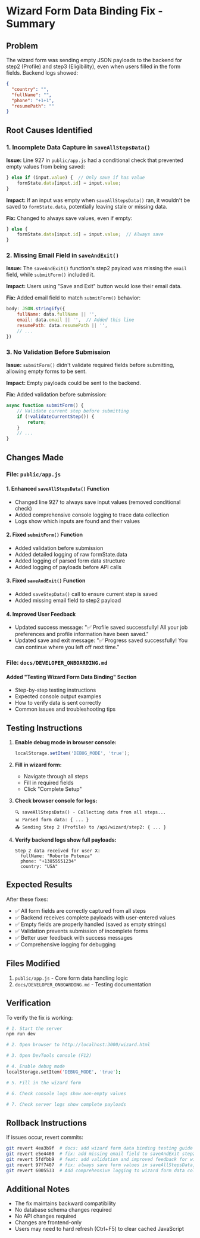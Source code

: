 # Wizard Form Data Binding Fix - Summary

## Problem
The wizard form was sending empty JSON payloads to the backend for step2 (Profile) and step3 (Eligibility), even when users filled in the form fields. Backend logs showed:
```json
{
  "country": "",
  "fullName": "",
  "phone": "+1+1",
  "resumePath": ""
}
```

## Root Causes Identified

### 1. Incomplete Data Capture in `saveAllStepsData()`
**Issue:** Line 927 in `public/app.js` had a conditional check that prevented empty values from being saved:
```javascript
} else if (input.value) {  // Only save if has value
    formState.data[input.id] = input.value;
}
```

**Impact:** If an input was empty when `saveAllStepsData()` ran, it wouldn't be saved to `formState.data`, potentially leaving stale or missing data.

**Fix:** Changed to always save values, even if empty:
```javascript
} else {
    formState.data[input.id] = input.value;  // Always save
}
```

### 2. Missing Email Field in `saveAndExit()`
**Issue:** The `saveAndExit()` function's step2 payload was missing the `email` field, while `submitForm()` included it.

**Impact:** Users using "Save and Exit" button would lose their email data.

**Fix:** Added email field to match `submitForm()` behavior:
```javascript
body: JSON.stringify({
    fullName: data.fullName || '',
    email: data.email || '',  // Added this line
    resumePath: data.resumePath || '',
    // ...
})
```

### 3. No Validation Before Submission
**Issue:** `submitForm()` didn't validate required fields before submitting, allowing empty forms to be sent.

**Impact:** Empty payloads could be sent to the backend.

**Fix:** Added validation before submission:
```javascript
async function submitForm() {
    // Validate current step before submitting
    if (!validateCurrentStep()) {
        return;
    }
    // ...
}
```

## Changes Made

### File: `public/app.js`

#### 1. Enhanced `saveAllStepsData()` Function
- Changed line 927 to always save input values (removed conditional check)
- Added comprehensive console logging to trace data collection
- Logs show which inputs are found and their values

#### 2. Fixed `submitForm()` Function
- Added validation before submission
- Added detailed logging of raw formState.data
- Added logging of parsed form data structure
- Added logging of payloads before API calls

#### 3. Fixed `saveAndExit()` Function
- Added `saveStepData()` call to ensure current step is saved
- Added missing email field to step2 payload

#### 4. Improved User Feedback
- Updated success message: "✅ Profile saved successfully! All your job preferences and profile information have been saved."
- Updated save and exit message: "✅ Progress saved successfully! You can continue where you left off next time."

### File: `docs/DEVELOPER_ONBOARDING.md`

#### Added "Testing Wizard Form Data Binding" Section
- Step-by-step testing instructions
- Expected console output examples
- How to verify data is sent correctly
- Common issues and troubleshooting tips

## Testing Instructions

1. **Enable debug mode in browser console:**
   ```javascript
   localStorage.setItem('DEBUG_MODE', 'true');
   ```

2. **Fill in wizard form:**
   - Navigate through all steps
   - Fill in required fields
   - Click "Complete Setup"

3. **Check browser console for logs:**
   ```
   🔍 saveAllStepsData() - Collecting data from all steps...
   📊 Parsed form data: { ... }
   📤 Sending Step 2 (Profile) to /api/wizard/step2: { ... }
   ```

4. **Verify backend logs show full payloads:**
   ```
   Step 2 data received for user X:
     fullName: "Roberto Potenza"
     phone: "+13855551234"
     country: "USA"
   ```

## Expected Results

After these fixes:
- ✅ All form fields are correctly captured from all steps
- ✅ Backend receives complete payloads with user-entered values
- ✅ Empty fields are properly handled (saved as empty strings)
- ✅ Validation prevents submission of incomplete forms
- ✅ Better user feedback with success messages
- ✅ Comprehensive logging for debugging

## Files Modified

1. `public/app.js` - Core form data handling logic
2. `docs/DEVELOPER_ONBOARDING.md` - Testing documentation

## Verification

To verify the fix is working:
```bash
# 1. Start the server
npm run dev

# 2. Open browser to http://localhost:3000/wizard.html

# 3. Open DevTools console (F12)

# 4. Enable debug mode
localStorage.setItem('DEBUG_MODE', 'true');

# 5. Fill in the wizard form

# 6. Check console logs show non-empty values

# 7. Check server logs show complete payloads
```

## Rollback Instructions

If issues occur, revert commits:
```bash
git revert 4ea3b9f  # docs: add wizard form data binding testing guide
git revert e5e4460  # fix: add missing email field to saveAndExit step2 payload
git revert 5fdfbb9  # feat: add validation and improved feedback for wizard form
git revert 97f7407  # fix: always save form values in saveAllStepsData, even if empty
git revert 6005533  # Add comprehensive logging to wizard form data collection
```

## Additional Notes

- The fix maintains backward compatibility
- No database schema changes required
- No API changes required
- Changes are frontend-only
- Users may need to hard refresh (Ctrl+F5) to clear cached JavaScript
